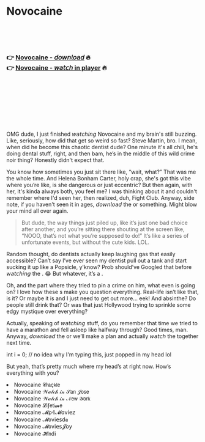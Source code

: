 <h1>Novocaine</h1>

<br><br><br>

<h3>👉 <a href="https://Arthurs-amlawtipub1987.github.io/fjqqxecukn/">Novocaine - 𝘥𝘰𝘸𝘯𝘭𝘰𝘢𝘥</a> 🔥<br>
👉 <a href="https://Arthurs-amlawtipub1987.github.io/fjqqxecukn/">Novocaine - 𝘸𝘢𝘵𝘤𝘩 in player</a> 🔥
</h3>



<br><br><br><br><br><br><br>


OMG dude, I just finished 𝘸𝘢𝘵𝘤𝘩𝘪𝘯𝘨 Novocaine and my brain's still buzzing. Like, seriously, how did that   get so weird so fast? Steve Martin, bro. I mean, when did he become this chaotic dentist dude? One minute it's all chill, he's doing dental stuff, right, and then bam, he’s in the middle of this wild crime noir thing? Honestly didn't expect that.

You know how sometimes you just sit there like, “wait, what?” That was me the whole time. And Helena Bonham Carter, holy crap, she's got this vibe where you’re like, is she dangerous or just eccentric? But then again, with her, it's kinda always both, you feel me? I was thinking about it and couldn't remember where I'd seen her, then realized, duh, Fight Club. Anyway, side note, if you haven't seen it in ages, 𝘥𝘰𝘸𝘯𝘭𝘰𝘢𝘥 the   or something. Might blow your mind all over again.

> But dude, the way things just piled up, like it’s just one bad choice after another, and you’re sitting there shouting at the screen like, “NOOO, that’s not what you’re supposed to do!” It’s like a series of unfortunate events, but without the cute kids. LOL.

Random thought, do dentists actually keep laughing gas that easily accessible? Can’t say I’ve ever seen my dentist pull out a tank and start sucking it up like a Popsicle, y'know? Prob should’ve Googled that before 𝘸𝘢𝘵𝘤𝘩𝘪𝘯𝘨 the  . 😂 But whatever, it’s a  .

Oh, and the part where they tried to pin a crime on him, what even is going on? I love how these  s make you question everything. Real-life isn’t like that, is it? Or maybe it is and I just need to get out more... eek! And absinthe? Do people still drink that? Or was that just Hollywood trying to sprinkle some edgy mystique over everything?

Actually, speaking of 𝘸𝘢𝘵𝘤𝘩𝘪𝘯𝘨 stuff, do you remember that time we tried to have a   marathon and fell asleep like halfway through? Good times, man. Anyway, 𝘥𝘰𝘸𝘯𝘭𝘰𝘢𝘥 the   or we’ll make a plan and actually 𝘸𝘢𝘵𝘤𝘩 the   together next time.

int i = 0; // no idea why I'm typing this, just popped in my head lol

But yeah, that’s pretty much where my head’s at right now. How’s everything with you?

<li>Novocaine 𝓒𝗋𝖺ç𝗄𝗅𝖾</li>
<li>Novocaine 𝒲𝒶𝓉𝒸𝒽 𝒾𝓃 𝒮𝖺𝗇 𝒥𝗈𝗌𝖾</li>
<li>Novocaine 𝒲𝒶𝓉𝒸𝒽 𝒾𝓃 𝒩𝖾𝗐 𝒴𝗈𝗋𝗄</li>
<li>Novocaine 𝓛𝗂ƒ𝖾𝗍𝗂𝓶𝖾</li>
<li>Novocaine 𝓜ρ𝟜𝓜𝗈ν𝗂𝖾𝗓</li>
<li>Novocaine 𝓜𝗈ν𝗂𝖾𝗌ԁ𝖆</li>
<li>Novocaine 𝓜𝗈ν𝗂𝖾𝗌𝓙𝗈𝗒</li>
<li>Novocaine 𝓗𝗂𝗇ԁ𝗂</li>
